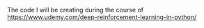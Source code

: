 The code I will be creating during the course of https://www.udemy.com/deep-reinforcement-learning-in-python/ 
